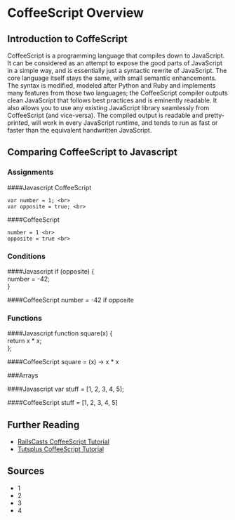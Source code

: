 # CoffeeScript Overview

## Introduction to CoffeScript
CoffeeScript is a programming language that compiles down to JavaScript. It can be considered as an attempt to expose the good parts of JavaScript in a simple way,
and is essentially just a syntactic rewrite of JavaScript. The core language itself stays the same, with small semantic enhancements. The syntax is modified, modeled after
Python and Ruby and implements many features from those two languages; the CoffeeScript compiler outputs clean JavaScript that follows best practices and is eminently
readable. It also allows you to use any existing JavaScript library seamlessly from CoffeeScript (and vice-versa).
The compiled output is readable and pretty-printed, will work in every JavaScript runtime, and tends to run as fast or faster than the equivalent handwritten JavaScript.

## Comparing CoffeeScript to Javascript
### Assignments

####Javascript CoffeeScript
```shell
var number = 1; <br>
var opposite = true; <br>
```
####CoffeeScript
```shell
number = 1 <br>
opposite = true <br>
```
### Conditions

####Javascript
if (opposite) { <br>
  number = -42; <br>
} <br>

####CoffeeScript
number = -42 if opposite

### Functions

####Javascript
function square(x) { <br>
  return x * x; <br>
}; <br>

####CoffeeScript
square = (x) -> x * x

###Arrays

####Javascript
var stuff = [1, 2, 3, 4, 5];

####CoffeeScript
stuff = [1, 2, 3, 4, 5]

## Further Reading

* [RailsCasts CoffeeScript Tutorial](http://railscasts.com/episodes/267-coffeescript-basics)
* [Tutsplus CoffeeScript Tutorial](http://code.tutsplus.com/tutorials/rocking-out-with-coffeescript--net-17027)

## Sources

* 1
* 2
* 3
* 4
